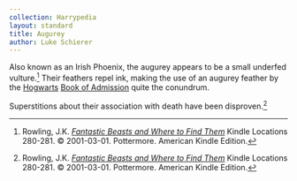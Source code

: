 ```yaml
---
collection: Harrypedia
layout: standard
title: Augurey
author: Luke Schierer
---
```


Also known as an Irish Phoenix, the augurey appears to be a small underfed
vulture.[^220725-6] Their feathers repel ink, making the use of an augurey
feather by the [Hogwarts][] [Book of Admission][] quite the conundrum.

Superstitions about their association with death have been disproven.[^220725-7]

[Book of Admission]: https://www.rowlingindex.org/work/qaba/
[Hogwarts]: /Harrypedia/hogwarts/

[^220725-6]:
    Rowling, J.K.
    _[Fantastic Beasts and Where to Find Them](https://www.goodreads.com/book/show/41899.Fantastic_Beasts_and_Where_to_Find_Them)_
    Kindle Locations 280-281.
    © 2001-03-01. Pottermore. American Kindle Edition.

[^220725-7]:
    Rowling, J.K.
    _[Fantastic Beasts and Where to Find Them](https://www.goodreads.com/book/show/41899.Fantastic_Beasts_and_Where_to_Find_Them)_
    Kindle Locations 280-281.
    © 2001-03-01. Pottermore. American Kindle Edition.

